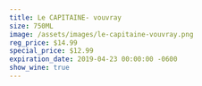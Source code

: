 ```yaml
---
title: Le CAPITAINE- vouvray
size: 750ML
image: /assets/images/le-capitaine-vouvray.png
reg_price: $14.99
special_price: $12.99
expiration_date: 2019-04-23 00:00:00 -0600
show_wine: true
---
```


